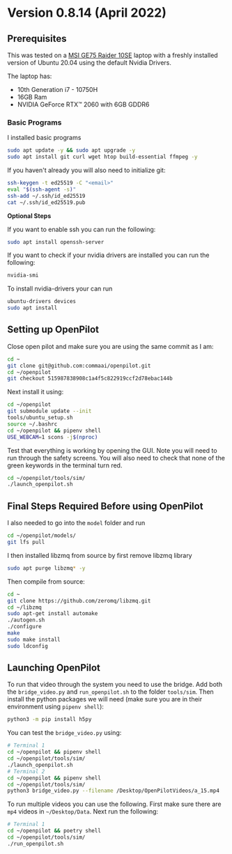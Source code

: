 # Version 0.8.14 (April 2022)

## Prerequisites

This was tested on a [MSI GE75 Raider 10SE](https://www.msi.com/Laptop/GE75-Raider-10SE/Specification) laptop with a freshly installed version of Ubuntu 20.04 using the default Nvidia Drivers.

The laptop has:
* 10th Generation i7 - 10750H 
* 16GB Ram
* NVIDIA GeForce RTX™ 2060 with 6GB GDDR6

### Basic Programs

I installed basic programs
```bash
sudo apt update -y && sudo apt upgrade -y
sudo apt install git curl wget htop build-essential ffmpeg -y
```

If you haven't already you will also need to initialize git:
```bash
ssh-keygen -t ed25519 -C "<email>"
eval "$(ssh-agent -s)"
ssh-add ~/.ssh/id_ed25519
cat ~/.ssh/id_ed25519.pub
```

**Optional Steps**

If you want to enable ssh you can run the following:
```bash
sudo apt install openssh-server
```

If you want to check if your nvidia drivers are installed you can run the following:
```bash
nvidia-smi
```

To install nvidia-drivers your can run
```bash
ubuntu-drivers devices
sudo apt install 
```



## Setting up OpenPilot

Close open pilot and make sure you are using the same commit as I am:
```bash
cd ~
git clone git@github.com:commaai/openpilot.git
cd ~/openpilot 
git checkout 515987838908c1a4f5c822919ccf2d78ebac144b
```

Next install it using:
```bash
cd ~/openpilot 
git submodule update --init
tools/ubuntu_setup.sh
source ~/.bashrc
cd ~/openpilot && pipenv shell
USE_WEBCAM=1 scons -j$(nproc)
```

Test that everything is working by opening the GUI. Note you will need to run through the safety screens. You will also need to check that none of the green keywords in the terminal turn red.
```bash
cd ~/openpilot/tools/sim/
./launch_openpilot.sh
```

## Final Steps Required Before using OpenPilot

I also needed to go into the `model` folder and run
```bash
cd ~/openpilot/models/
git lfs pull
```

I then installed libzmq from source by first remove libzmq library
```bash
sudo apt purge libzmq* -y
```

Then compile from source:
```bash
cd ~
git clone https://github.com/zeromq/libzmq.git
cd ~/libzmq
sudo apt-get install automake
./autogen.sh
./configure
make
sudo make install
sudo ldconfig
```

## Launching OpenPilot

To run that video through the system you need to use the bridge. Add both the `bridge_video.py` and `run_openpilot.sh` to the folder `tools/sim`. Then install the python packages we will need (make sure you are in their environment using `pipenv shell`):

```bash
python3 -m pip install h5py
```

You can test the `bridge_video.py` using:
```bash
# Terminal 1
cd ~/openpilot && pipenv shell
cd ~/openpilot/tools/sim/
./launch_openpilot.sh
# Terminal 2
cd ~/openpilot && pipenv shell
cd ~/openpilot/tools/sim/
python3 bridge_video.py --filename /Desktop/OpenPilotVideos/a_15.mp4
```

To run multiple videos you can use the following. First make sure there are `mp4` videos in `~/Desktop/Data`. Next run the following:
```bash
# Terminal 1
cd ~/openpilot && poetry shell
cd ~/openpilot/tools/sim/
./run_openpilot.sh
```